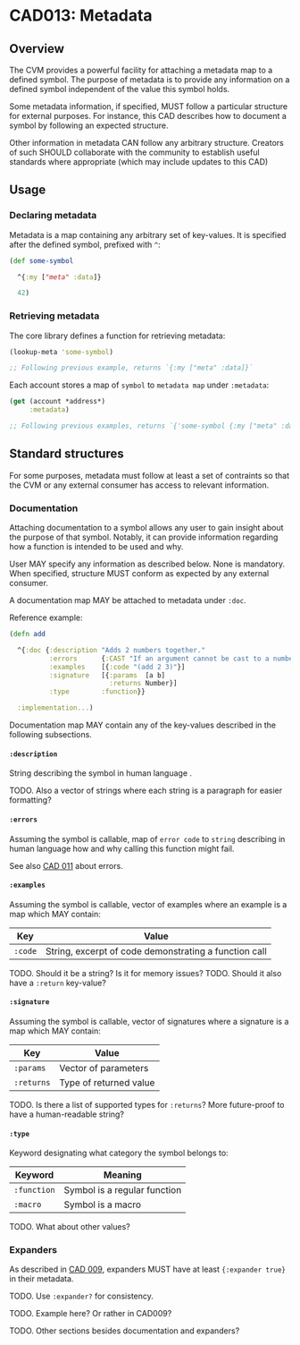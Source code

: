 # CAD013: Metadata

## Overview

The CVM provides a powerful facility for attaching a metadata map to a defined symbol. The purpose of metadata is to provide any information on a defined symbol independent of the value this symbol holds.

Some metadata information, if specified, MUST follow a particular structure for external purposes. For instance, this CAD describes how to document a symbol by following an expected structure.

Other information in metadata CAN follow any arbitrary structure. Creators of such SHOULD collaborate with the community to establish useful standards where appropriate (which may include updates to this CAD)

## Usage

### Declaring metadata

Metadata is a map containing any arbitrary set of key-values. It is specified after the defined symbol, prefixed with `^`:

```clojure
(def some-symbol

  ^{:my ["meta" :data]}

  42)
```

### Retrieving metadata

The core library defines a function for retrieving metadata:

```clojure
(lookup-meta 'some-symbol)

;; Following previous example, returns `{:my ["meta" :data]}`
```

Each account stores a map of `symbol` to `metadata map` under `:metadata`:

```clojure
(get (account *address*)
     :metadata)

;; Following previous examples, returns `{'some-symbol {:my ["meta" :data]}}`
```

## Standard structures

For some purposes, metadata must follow at least a set of contraints so that the CVM or any external consumer has access to relevant information.

### Documentation

Attaching documentation to a symbol allows any user to gain insight about the purpose of that symbol. Notably, it can provide information regarding how a function is
intended to be used and why.

User MAY specify any information as described below. None is mandatory. When specified, structure MUST conform as expected by any external consumer.

A documentation map MAY be attached to metadata under `:doc`.

Reference example:

```clojure
(defn add

  ^{:doc {:description "Adds 2 numbers together."
          :errors      {:CAST "If an argument cannot be cast to a number"}
          :examples    [{:code "(add 2 3)"}]
          :signature   [{:params  [a b]
                         :returns Number}]
          :type        :function}}

  :implementation...)
```

Documentation map MAY contain any of the key-values described in the following subsections.

#### `:description`

String describing the symbol in human language .

TODO. Also a vector of strings where each string is a paragraph for easier formatting?

#### `:errors`

Assuming the symbol is callable, map of `error code` to `string` describing in human language how and why calling this function might fail.

See also [CAD 011](../011_errors) about errors.

#### `:examples`

Assuming the symbol is callable, vector of examples where an example is a map which MAY contain:

| Key | Value |
|---|---|
| `:code` | String, excerpt of code demonstrating a function call |

TODO. Should it be a string? Is it for memory issues?
TODO. Should it also have a `:return` key-value?

#### `:signature`

Assuming the symbol is callable, vector of signatures where a signature is a map which MAY contain:

| Key | Value |
|---|---|
| `:params` | Vector of parameters |
| `:returns` | Type of returned value |

TODO. Is there a list of supported types for `:returns`? More future-proof to have a human-readable string?

#### `:type`

Keyword designating what category the symbol belongs to:

| Keyword | Meaning |
|---|---|
| `:function` | Symbol is a regular function |
| `:macro` | Symbol is a macro |

TODO. What about other values?

### Expanders

As described in [CAD 009](../009_expanders/README.md), expanders MUST have at least `{:expander true}` in their metadata.

TODO. Use `:expander?` for consistency.

TODO. Example here? Or rather in CAD009?


TODO. Other sections besides documentation and expanders?
